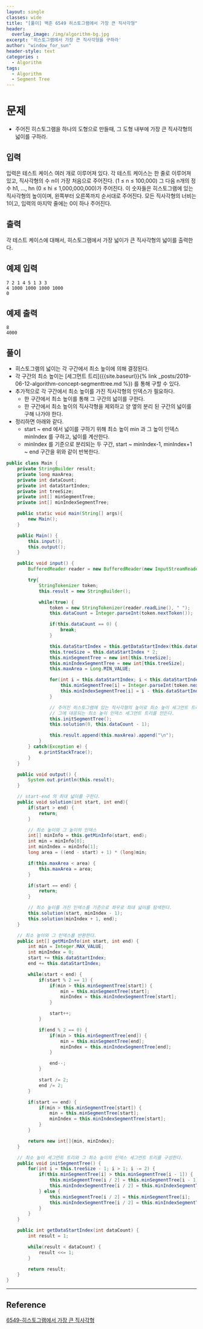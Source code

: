 ```yaml
--- 
layout: single
classes: wide
title: "[풀이] 백준 6549 히스토그램에서 가장 큰 직사각형"
header:
  overlay_image: /img/algorithm-bg.jpg
excerpt: '히스토그램에서 가장 큰 직사각형을 구하라'
author: "window_for_sun"
header-style: text
categories :
  - Algorithm
tags:
  - Algorithm
  - Segment Tree
---  
```


# 문제
- 주어진 히스토그램을 하나의 도형으로 만들때, 그 도형 내부에 가장 큰 직사각형의 넓이를 구하라.

## 입력
입력은 테스트 케이스 여러 개로 이루어져 있다. 각 테스트 케이스는 한 줄로 이루어져 있고, 직사각형의 수 n이 가장 처음으로 주어진다. (1 ≤ n ≤ 100,000) 그 다음 n개의 정수 h1, ..., hn (0 ≤ hi ≤ 1,000,000,000)가 주어진다. 이 숫자들은 히스토그램에 있는 직사각형의 높이이며, 왼쪽부터 오른쪽까지 순서대로 주어진다. 모든 직사각형의 너비는 1이고, 입력의 마지막 줄에는 0이 하나 주어진다.

## 출력
각 테스트 케이스에 대해서, 히스토그램에서 가장 넓이가 큰 직사각형의 넓이를 출력한다.

## 예제 입력

```
7 2 1 4 5 1 3 3
4 1000 1000 1000 1000
0
```  

## 예제 출력

```
8
4000
```  

## 풀이
- 히스토그램의 넓이는 각 구간에서 최소 높이에 의해 결정된다.
- 각 구간의 최소 높이는 [세그먼트 트리]({{site.baseurl}}{% link _posts/2019-06-12-algorithm-concept-segmenttree.md %}) 를 통해 구할 수 있다.
- 추가적으로 각 구간에서 최소 높이를 가진 직사각형의 인덱스가 필요하다.
	- 한 구간에서 최소 높이를 통해 그 구간의 넓이를 구한다.
	- 한 구간에서 최소 높이의 직사각형을 제외하고 양 옆의 분리 된 구간의 넓이를 구해 나가야 한다.
- 정리하면 아래와 같다.
	- start ~ end 에서 넓이를 구하기 위해 최소 높이 min 과 그 높이 인덱스 minIndex 를 구하고, 넓이를 계산한다.
	- minIndex 를 기준으로 분리되는 두 구간, start ~ minIndex-1, minIndex+1 ~ end 구간을 위와 같이 반복한다.

```java
public class Main {
    private StringBuilder result;
    private long maxArea;
    private int dataCount;
    private int dataStartIndex;
    private int treeSize;
    private int[] minSegmentTree;
    private int[] minIndexSegmentTree;

    public static void main(String[] args){
        new Main();
    }

    public Main() {
        this.input();
        this.output();
    }

    public void input() {
        BufferedReader reader = new BufferedReader(new InputStreamReader(System.in));

        try{
            StringTokenizer token;
            this.result = new StringBuilder();

            while(true) {
                token = new StringTokenizer(reader.readLine(), " ");
                this.dataCount = Integer.parseInt(token.nextToken());

                if(this.dataCount == 0) {
                    break;
                }

                this.dataStartIndex = this.getDataStartIndex(this.dataCount);
                this.treeSize = this.dataStartIndex * 2;
                this.minSegmentTree = new int[this.treeSize];
                this.minIndexSegmentTree = new int[this.treeSize];
                this.maxArea = Long.MIN_VALUE;

                for(int i = this.dataStartIndex; i < this.dataStartIndex + this.dataCount; i++) {
                    this.minSegmentTree[i] = Integer.parseInt(token.nextToken());
                    this.minIndexSegmentTree[i] = i - this.dataStartIndex;
                }

                // 주어진 히스토그램에 있는 직사각형의 높이로 최소 높이 세그먼트 트리와
                // 그에 대응되는 최소 높이 인덱스 세그먼트 트리를 만든다.
                this.initSegmentTree();
                this.solution(0, this.dataCount - 1);

                this.result.append(this.maxArea).append("\n");
            }
        } catch(Exception e) {
            e.printStackTrace();
        }
    }

    public void output() {
        System.out.println(this.result);
    }

    // start-end 의 최대 넓이를 구한다.
    public void solution(int start, int end){
        if(start > end) {
            return;
        }

        // 최소 높이와 그 높이의 인덱스
        int[] minInfo = this.getMinInfo(start, end);
        int min = minInfo[0];
        int minIndex = minInfo[1];
        long area = ((end - start) + 1) * (long)min;

        if(this.maxArea < area) {
            this.maxArea = area;
        }

        if(start == end) {
            return;
        }

        // 최소 높이를 가진 인덱스를 기준으로 좌우로 최대 넓이를 탐색한다.
        this.solution(start, minIndex - 1);
        this.solution(minIndex + 1, end);
    }

    // 최소 높이와 그 인덱스를 반환한다.
    public int[] getMinInfo(int start, int end) {
        int min = Integer.MAX_VALUE;
        int minIndex = 0;
        start += this.dataStartIndex;
        end += this.dataStartIndex;

        while(start < end) {
            if(start % 2 == 1) {
                if(min > this.minSegmentTree[start]) {
                    min = this.minSegmentTree[start];
                    minIndex = this.minIndexSegmentTree[start];
                }

                start++;
            }

            if(end % 2 == 0) {
                if(min > this.minSegmentTree[end]) {
                    min = this.minSegmentTree[end];
                    minIndex = this.minIndexSegmentTree[end];
                }

                end--;
            }

            start /= 2;
            end /= 2;
        }

        if(start == end) {
            if(min > this.minSegmentTree[start]) {
                min = this.minSegmentTree[start];
                minIndex = this.minIndexSegmentTree[start];
            }
        }

        return new int[]{min, minIndex};
    }

    // 최소 높이 세그먼트 트리와 그 최소 높이의 인덱스 세그먼트 트리를 구성한다.
    public void initSegmentTree() {
        for(int i = this.treeSize - 1; i > 1; i -= 2) {
            if(this.minSegmentTree[i] > this.minSegmentTree[i - 1]) {
                this.minSegmentTree[i / 2] = this.minSegmentTree[i - 1];
                this.minIndexSegmentTree[i / 2] = this.minIndexSegmentTree[i - 1];
            } else {
                this.minSegmentTree[i / 2] = this.minSegmentTree[i];
                this.minIndexSegmentTree[i / 2] = this.minIndexSegmentTree[i];
            }
        }
    }

    public int getDataStartIndex(int dataCount) {
        int result = 1;

        while(result < dataCount) {
            result <<= 1;
        }

        return result;
    }
}
```  

---
## Reference
[6549-히스토그램에서 가장 큰 직사각형](https://www.acmicpc.net/problem/6549)  
